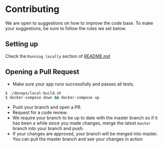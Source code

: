 # Contributing

We are open to suggestions on how to improve the code base. To make your suggestions, be sure to follow the rules we set below.

## Setting up

Check the `Running locally` section of [README.md](./README.md)

## Opening a Pull Request

- Make sure your app runs successfully and passes all tests.

```sh
$ ./devops/local-build.sh
$ docker-compose down && docker-compose up
```

- Push your branch and open a PR.
- Request for a code review.
- We require your branch to be up to date with the master branch so if it has been a while since you made changes, merge the latest `master` branch into your branch and push.
- If your changes are approved, your branch will be merged into master. You can pull the master branch and see your changes in action
